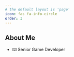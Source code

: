 ```yaml
---
# the default layout is 'page'
icon: fas fa-info-circle
order: 3
---
```



## About Me

- ⌨️ Senior Game Developer

